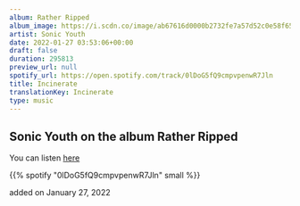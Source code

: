 ```yaml
---
album: Rather Ripped
album_image: https://i.scdn.co/image/ab67616d0000b2732fe7a57d52c0e58f650fdc4e
artist: Sonic Youth
date: 2022-01-27 03:53:06+00:00
draft: false
duration: 295813
preview_url: null
spotify_url: https://open.spotify.com/track/0lDoG5fQ9cmpvpenwR7Jln
title: Incinerate
translationKey: Incinerate
type: music
---
```


## Sonic Youth on the album Rather Ripped

You can listen [here](https://open.spotify.com/track/0lDoG5fQ9cmpvpenwR7Jln)

{{% spotify "0lDoG5fQ9cmpvpenwR7Jln" small %}}

added on January 27, 2022